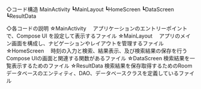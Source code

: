 ◇コード構造
MainActivity
┗MainLayout
 ┗HomeScreen
 ┗DataScreen
  ┗ResultData

◇各コードの説明
☆MainActivity
　アプリケーションのエントリーポイントで、Compose UI を設定して表示するファイル
☆MainLayout
　アプリのメイン画面を構成し、ナビゲーションやレイアウトを管理するファイル
☆HomeScreen
　時刻の入力と検索、結果表示、及び検索結果の保存を行うCompose UIの画面と関連する関数があるファイル
☆DataScreen
 検索結果を一覧表示するためのファイル
☆ResultData
 検索結果を保存取得するためのRoomデータベースのエンティティ、DAO、データベースクラスを定義しているファイル
